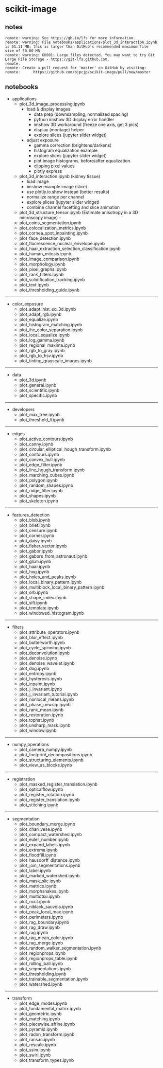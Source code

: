 # scikit-image
## notes
	remote: warning: See https://gh.io/lfs for more information.
	remote: warning: File notebooks/applications/plot_3d_interaction.ipynb is 51.11 MB; this is larger than GitHub's recommended maximum file size of 50.00 MB
	remote: warning: GH001: Large files detected. You may want to try Git Large File Storage - https://git-lfs.github.com.
	remote: 
	remote: Create a pull request for 'master' on GitHub by visiting:
	remote:      https://github.com/bjpcjp/scikit-image/pull/new/master
## notebooks
- applications
	- plot_3d_image_processing.ipynb
		- load & display images
            - data prep (downsampling, normalized spacing)
            - python imshow 3D display error handler
            - imshow 3D workaround (freeze one axis, get 3 pics)
            - display (montage) helper
            - explore slices (jupyter slider widget)
		- adjust exposure
            - gamma correction (brightens/darkens)
            - histogram equalization example
            - explore slices (jupyter slider widget)
            - plot image histograms, before/after equalization
            - clipping pixel values
    		- plotly express
	- plot_3d_interaction.ipynb (kidney tissue)
         - load image
         - imshow example image (slice)
         - use plotly.io.show instead (better results)
         - normalize range per channel
         - explore slices (jupyter slider widget)
         - combine channel facetting and slice animation
 	- plot_3d_structure_tensor.ipynb (Estimate anisotropy in a 3D microscopy image)        - 
	- plot_coins_segmentation.ipynb
	- plot_colocalization_metrics.ipynb
	- plot_cornea_spot_inpainting.ipynb
	- plot_face_detection.ipynb
	- plot_fluorescence_nuclear_envelope.ipynb
	- plot_haar_extraction_selection_classification.ipynb
	- plot_human_mitosis.ipynb
	- plot_image_comparison.ipynb
	- plot_morphology.ipynb
	- plot_pixel_graphs.ipynb
	- plot_rank_filters.ipynb
	- plot_solidification_tracking.ipynb
	- plot_text.ipynb
	- plot_thresholding_guide.ipynb
---
- color_exposure
	- plot_adapt_hist_eq_3d.ipynb
	- plot_adapt_rgb.ipynb
	- plot_equalize.ipynb
	- plot_histogram_matching.ipynb
	- plot_ihc_color_separation.ipynb
	- plot_local_equalize.ipynb
	- plot_log_gamma.ipynb
	- plot_regional_maxima.ipynb
	- plot_rgb_to_gray.ipynb
	- plot_rgb_to_hsv.ipynb
	- plot_tinting_grayscale_images.ipynb
---
- data
	- plot_3d.ipynb
	- plot_general.ipynb
	- plot_scientific.ipynb
	- plot_specific.ipynb
---
- developers
	- plot_max_tree.ipynb
	- plot_threshold_li.ipynb
---
- edges
	- plot_active_contours.ipynb
	- plot_canny.ipynb
	- plot_circular_elliptical_hough_transform.ipynb
	- plot_contours.ipynb
	- plot_convex_hull.ipynb
	- plot_edge_filter.ipynb
	- plot_line_hough_transform.ipynb
	- plot_marching_cubes.ipynb
	- plot_polygon.ipynb
	- plot_random_shapes.ipynb
	- plot_ridge_filter.ipynb
	- plot_shapes.ipynb
	- plot_skeleton.ipynb
---
- features_detection
	- plot_blob.ipynb
	- plot_brief.ipynb
	- plot_censure.ipynb
	- plot_corner.ipynb
	- plot_daisy.ipynb
	- plot_fisher_vector.ipynb
	- plot_gabor.ipynb
	- plot_gabors_from_astronaut.ipynb
	- plot_glcm.ipynb
	- plot_haar.ipynb
	- plot_hog.ipynb
	- plot_holes_and_peaks.ipynb
	- plot_local_binary_pattern.ipynb
	- plot_multiblock_local_binary_pattern.ipynb
	- plot_orb.ipynb
	- plot_shape_index.ipynb
	- plot_sift.ipynb
	- plot_template.ipynb
	- plot_windowed_histogram.ipynb
---
- filters
	- plot_attribute_operators.ipynb
	- plot_blur_effect.ipynb
	- plot_butterworth.ipynb
	- plot_cycle_spinning.ipynb
	- plot_deconvolution.ipynb
	- plot_denoise.ipynb
	- plot_denoise_wavelet.ipynb
	- plot_dog.ipynb
	- plot_entropy.ipynb
	- plot_hysteresis.ipynb
	- plot_inpaint.ipynb
	- plot_j_invariant.ipynb
	- plot_j_invariant_tutorial.ipynb
	- plot_nonlocal_means.ipynb
	- plot_phase_unwrap.ipynb
	- plot_rank_mean.ipynb
	- plot_restoration.ipynb
	- plot_tophat.ipynb
	- plot_unsharp_mask.ipynb
	- plot_window.ipynb
---
- numpy_operations
	- plot_camera_numpy.ipynb
	- plot_footprint_decompositions.ipynb
	- plot_structuring_elements.ipynb
	- plot_view_as_blocks.ipynb
---
- registration
	- plot_masked_register_translation.ipynb
	- plot_opticalflow.ipynb
	- plot_register_rotation.ipynb
	- plot_register_translation.ipynb
	- plot_stitching.ipynb
---
- segmentation
	- plot_boundary_merge.ipynb
	- plot_chan_vese.ipynb
	- plot_compact_watershed.ipynb
	- plot_euler_number.ipynb
	- plot_expand_labels.ipynb
	- plot_extrema.ipynb
	- plot_floodfill.ipynb
	- plot_hausdorff_distance.ipynb
	- plot_join_segmentations.ipynb
	- plot_label.ipynb
	- plot_marked_watershed.ipynb
	- plot_mask_slic.ipynb
	- plot_metrics.ipynb
	- plot_morphsnakes.ipynb
	- plot_multiotsu.ipynb
	- plot_ncut.ipynb
	- plot_niblack_sauvola.ipynb
	- plot_peak_local_max.ipynb
	- plot_perimeters.ipynb
	- plot_rag_boundary.ipynb
	- plot_rag_draw.ipynb
	- plot_rag.ipynb
	- plot_rag_mean_color.ipynb
	- plot_rag_merge.ipynb
	- plot_random_walker_segmentation.ipynb
	- plot_regionprops.ipynb
	- plot_regionprops_table.ipynb
	- plot_rolling_ball.ipynb
	- plot_segmentations.ipynb
	- plot_thresholding.ipynb
	- plot_trainable_segmentation.ipynb
	- plot_watershed.ipynb
---
- transform
	- plot_edge_modes.ipynb
	- plot_fundamental_matrix.ipynb
	- plot_geometric.ipynb
	- plot_matching.ipynb
	- plot_piecewise_affine.ipynb
	- plot_pyramid.ipynb
	- plot_radon_transform.ipynb
	- plot_ransac.ipynb
	- plot_rescale.ipynb
	- plot_ssim.ipynb
	- plot_swirl.ipynb
	- plot_transform_types.ipynb
